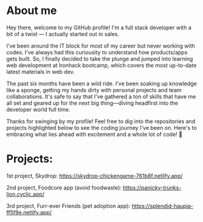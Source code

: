 <h1>About me</h1>

Hey there, welcome to my GitHub profile! I'm a full stack developer with a bit of a twist — I actually started out in sales.

I've been around the IT block for most of my career but never working with codes. I've always had this curiousity to understand how products/apps gets built. So, I finally decided to take the plunge and jumped into learning web development at Ironhack bootcamp, which covers the most up-to-date latest materials in web dev.

The past six months have been a wild ride. I've been soaking up knowledge like a sponge, getting my hands dirty with personal projects and team collaborations. It's safe to say that I've gathered a ton of skills that have me all set and geared up for the next big thing—diving headfirst into the developer world full time.

Thanks for swinging by my profile! Feel free to dig into the repositories and projects highlighted below to see the coding journey I've been on. 
Here's to embracing what lies ahead with excitement and a whole lot of code! 🍻

<h1>Projects:</h1>

1st project, Skydrop: https://skydrop-chickengame-761b8f.netlify.app/

2nd project, Foodcore app (avoid foodwaste): https://panicky-trunks-lion.cyclic.app/

3rd project, Furr-ever Friends (pet adoption app): https://splendid-haupia-ff5f9e.netlify.app/ 


<!--
**Kharisma2806/kharisma2806** is a ✨ _special_ ✨ repository because its `README.md` (this file) appears on your GitHub profile.

Here are some ideas to get you started:

- 🔭 I’m currently working on ...
- 🌱 I’m currently learning ...
- 👯 I’m looking to collaborate on ...
- 🤔 I’m looking for help with ...
- 💬 Ask me about ...
- 📫 How to reach me: ...
- 😄 Pronouns: ...
- ⚡ Fun fact: ...
-->
